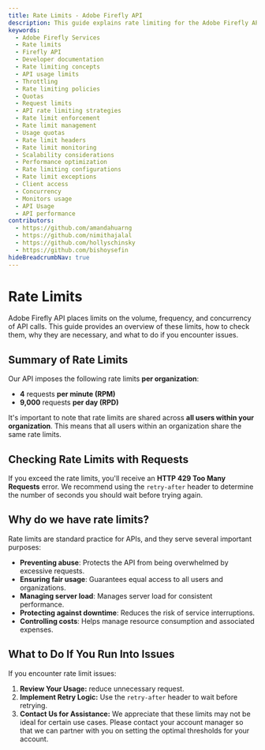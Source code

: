 ```yaml
---
title: Rate Limits - Adobe Firefly API
description: This guide explains rate limiting for the Adobe Firefly API.
keywords:
  - Adobe Firefly Services
  - Rate limits
  - Firefly API
  - Developer documentation
  - Rate limiting concepts
  - API usage limits
  - Throttling
  - Rate limiting policies
  - Quotas
  - Request limits
  - API rate limiting strategies
  - Rate limit enforcement
  - Rate limit management
  - Usage quotas
  - Rate limit headers
  - Rate limit monitoring
  - Scalability considerations
  - Performance optimization
  - Rate limiting configurations
  - Rate limit exceptions
  - Client access
  - Concurrency
  - Monitors usage
  - API Usage
  - API performance
contributors:
  - https://github.com/amandahuarng
  - https://github.com/nimithajalal
  - https://github.com/hollyschinsky
  - https://github.com/bishoysefin
hideBreadcrumbNav: true
---
```


# Rate Limits

Adobe Firefly API places limits on the volume, frequency, and concurrency of API calls. This guide provides an overview of these limits, how to check them, why they are necessary, and what to do if you encounter issues.

## Summary of Rate Limits

Our API imposes the following rate limits **per organization**:

* **4** requests **per minute (RPM)**
* **9,000** requests **per day (RPD)**

It's important to note that rate limits are shared across **all users within your organization**. This means that all users within an organization share the same rate limits.

## Checking Rate Limits with Requests
If you exceed the rate limits, you'll receive an **HTTP 429 Too Many Requests** error. We recommend using the `retry-after` header to determine the number of seconds you should wait before trying again.
## Why do we have rate limits?

Rate limits are standard practice for APIs, and they serve several important purposes:

- **Preventing abuse**: Protects the API from being overwhelmed by excessive requests.
- **Ensuring fair usage**: Guarantees equal access to all users and organizations.
- **Managing server load**: Manages server load for consistent performance.
- **Protecting against downtime**: Reduces the risk of service interruptions.
- **Controlling costs**: Helps manage resource consumption and associated expenses.

## What to Do If You Run Into Issues

If you encounter rate limit issues:

1. **Review Your Usage:** reduce unnecessary request.
2. **Implement Retry Logic:** Use the `retry-after` header to wait before retrying.
3. **Contact Us for Assistance:** We appreciate that these limits may not be ideal for certain use cases. Please contact your account manager so that we can partner with you on setting the optimal thresholds for your account.
